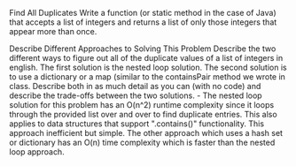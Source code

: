 Find All Duplicates
Write a function (or static method in the case of Java) that accepts a list of integers and returns a list of only those integers that appear more than once.

Describe Different Approaches to Solving This Problem
Describe the two different ways to figure out all of the duplicate values of a list of integers in english. The first solution is the nested loop solution. The second solution is to use a dictionary or a map (similar to the containsPair method we wrote in class. Describe both in as much detail as you can (with no code) and describe the trade-offs between the two solutions.
    - The nested loop solution for this problem has an O(n^2) runtime complexity since it loops through the provided list over and over to find duplicate entries. This also applies to data structures that support ".contains()" functionality. This approach inefficient but simple. The other approach which uses a hash set or dictionary has an O(n) time complexity which is faster than the nested loop approach.